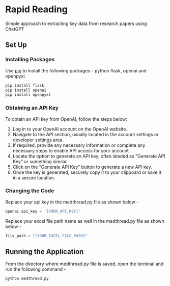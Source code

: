# Rapid Reading

Simple approach to extracting key data from research papers using ChatGPT

## Set Up

### Installing Packages

Use [pip](https://pip.pypa.io/en/stable/) to install the following packages - python flask, openai and openpyxl.

```bash
pip install flask
pip install openai
pip install openpyxl
```

### Obtaining an API Key

To obtain an API key from OpenAI, follow the steps below:

1. Log in to your OpenAI account on the OpenAI website.
2. Navigate to the API section, usually located in the account settings or developer settings area.
3. If required, provide any necessary information or complete any necessary steps to enable API access for your account.
4. Locate the option to generate an API key, often labeled as "Generate API Key" or something similar.
5. Click on the "Generate API Key" button to generate a new API key.
6. Once the key is generated, securely copy it to your clipboard or save it in a secure location.

### Changing the Code

Replace your api key in the medthread.py file as shown below -

```python
openai.api_key = '[YOUR_API_KEY]'
```

Replace your excel file path name as well in the medthread.py file as shown below -

```python
file_path = "[YOUR_EXCEL_FILE_PATH]"
```

## Running the Application

From the directory where medthread.py file is saved, open the terminal and run the following command -

```bash
python medthread.py
```
